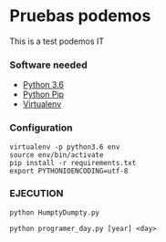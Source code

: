 # Pruebas podemos
This is a test podemos IT

### Software needed

* [Python 3.6](https://www.python.org/downloads/release/python-360/)
* [Python Pip](https://pypi.python.org/pypi/pip)
* [Virtualenv](http://docs.python-guide.org/en/latest/dev/virtualenvs/)

### Configuration 
```
virtualenv -p python3.6 env
source env/bin/activate
pip install -r requirements.txt
export PYTHONIOENCODING=utf-8
```

### EJECUTION 

``` 
python HumptyDumpty.py
```

```
python programer_day.py [year] <day>
```
